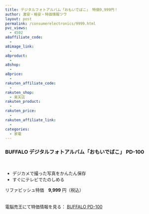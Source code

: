 ```yaml
---
title: デジタルフォトアルバム「おもいでばこ」 特価9,999円！
author: 激安・格安・特価情報ツウ
layout: post
permalink: /consumerelectronics/9999.html
pvc_views:
  - 4502
a8affiliate_code:
  - 
a8image_link:
  - 
a8product:
  - 
a8shop:
  - 
a8price:
  - 
rakuten_affiliate_code:
  - 
rakuten_shop:
  - 楽天店
rakuten_product:
  - 
rakuten_price:
  - 
rakuten_affiliate_link:
  - 
categories:
  - 家電
---
```

### BUFFALO デジタルフォトアルバム「おもいでばこ」 PD-100

<div class="img-bg2 img_L">
  <a href="http://px.a8.net/svt/ejp?a8mat=1ZT1PU+9FYJYY+2C7O+BWGDT&#038;a8ejpredirect=http%3A%2F%2Fwww.dennobaio.jp%2Fshopdetail%2F017003000144" title="BUFFALO デジタルフォトアルバム「おもいでばこ」 PD-100" target="_blank"><br /> <img border="0" alt="" src="http://i2.wp.com/www.dennobaio.jp/shopimages/dennobaio/0170030001442.jpg?w=130" alt="BUFFALO デジタルフォトアルバム「おもいでばこ」 PD-100" data-recalc-dims="1" /></a><br /> <img border="0" src="http://i1.wp.com/www19.a8.net/0.gif?resize=1%2C1" alt="" data-recalc-dims="1" />
</div>

<!--more-->

  * デジカメで撮った写真をかんたん保存
  * すぐにテレビでたのしめる

リファビッシュ特価　<span class="tokka-price"><strong>9,999</strong></span> 円（税込）

　  
電脳売王にて特価情報を見る： <span class="fs150p"><a href="http://px.a8.net/svt/ejp?a8mat=1ZT1PU+9FYJYY+2C7O+BWGDT&#038;a8ejpredirect=http%3A%2F%2Fwww.dennobaio.jp%2Fshopdetail%2F017003000144" target="_blank">BUFFALO PD-100</a></span>